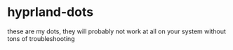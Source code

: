 # hyprland-dots
these are my dots, they will probably not work at all on your system without tons of troubleshooting
